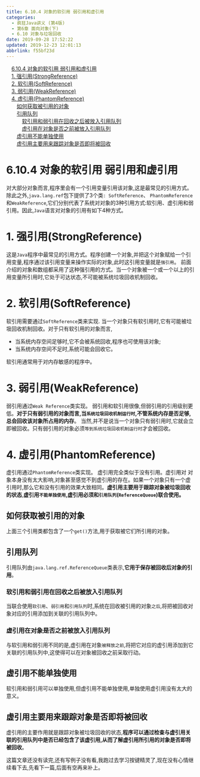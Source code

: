 ```yaml
---
title: 6.10.4 对象的软引用 弱引用和虚引用
categories: 
  - 疯狂Java讲义 (第4版)
  - 第6章 面向对象(下)
  - 6.10 对象与垃圾回收
date: 2019-09-28 17:52:22
updated: 2019-12-23 12:01:13
abbrlink: f55bf23d
---
```

<div id='my_toc'><a href="/JavaReadingNotes/f55bf23d/#6-10-4-对象的软引用-弱引用和虚引用" class="header_1">6.10.4 对象的软引用 弱引用和虚引用</a>&nbsp;<br><a href="/JavaReadingNotes/f55bf23d/#1-强引用-StrongReference" class="header_1">1. 强引用(StrongReference)</a>&nbsp;<br><a href="/JavaReadingNotes/f55bf23d/#2-软引用-SoftReference" class="header_1">2. 软引用(SoftReference)</a>&nbsp;<br><a href="/JavaReadingNotes/f55bf23d/#3-弱引用-WeakReference" class="header_1">3. 弱引用(WeakReference)</a>&nbsp;<br><a href="/JavaReadingNotes/f55bf23d/#4-虚引用-PhantomReference" class="header_1">4. 虚引用(PhantomReference)</a>&nbsp;<br><a href="/JavaReadingNotes/f55bf23d/#如何获取被引用的对象" class="header_2">如何获取被引用的对象</a>&nbsp;<br><a href="/JavaReadingNotes/f55bf23d/#引用队列" class="header_2">引用队列</a>&nbsp;<br><a href="/JavaReadingNotes/f55bf23d/#软引用和弱引用在回收之后被放入引用队列" class="header_3">软引用和弱引用在回收之后被放入引用队列</a>&nbsp;<br><a href="/JavaReadingNotes/f55bf23d/#虚引用在对象是否之前被放入引用队列" class="header_3">虚引用在对象是否之前被放入引用队列</a>&nbsp;<br><a href="/JavaReadingNotes/f55bf23d/#虚引用不能单独使用" class="header_2">虚引用不能单独使用</a>&nbsp;<br><a href="/JavaReadingNotes/f55bf23d/#虚引用主要用来跟踪对象是否即将被回收" class="header_2">虚引用主要用来跟踪对象是否即将被回收</a>&nbsp;<br></div>
<style>.header_1{margin-left: 1em;}.header_2{margin-left: 2em;}.header_3{margin-left: 3em;}.header_4{margin-left: 4em;}.header_5{margin-left: 5em;}.header_6{margin-left: 6em;}</style>
<!--more-->
<script>if (navigator.platform.search('arm')==-1){document.getElementById('my_toc').style.display = 'none';}var e,p = document.getElementsByTagName('p');while (p.length>0) {e = p[0];e.parentElement.removeChild(e);}</script>

<!--end-->
<!--SSTStart-->
# 6.10.4 对象的软引用 弱引用和虚引用 #
对大部分对象而言,程序里会有一个引用变量引用该对象,这是最常见的引用方式。除此之外,`java.lang.ref`包下提供了3个类`: SoftReference`、 `PhantomReference`和`WeakReference`,它们分别代表了系统对对象的3种引用方式:软引用、虚引用和弱引用。因此,`Java`语言对对象的引用有如下4种方式。
# 1. 强引用(StrongReference) #
这是`Java`程序中最常见的引用方式。程序创建一个对象,并把这个对象赋给一个引用变量,程序通过该引用变量来操作实际的对象,此时这引用变量就是`强引用`。
前面介绍的对象和数组都采用了这种强引用的方式。当一个对象被一个或一个以上的引用变量所引用时,它处于可达状态,不可能被系统垃圾回收机制回收。
# 2. 软引用(SoftReference) #
软引用需要通过`SoftReference`类来实现.
当一个对象只有软引用时,它有可能被垃圾回收机制回收。对于只有软引用的对象而言,
- 当系统内存空间足够时,它不会被系统回收,程序也可使用该对象;
- 当系统内存空间不足时,系统可能会回收它。

软引用通常用于对内存敏感的程序中。
# 3. 弱引用(WeakReference) #
弱引用通过`Weak Reference`类实现。
弱引用和软引用很像,但弱引用的引用级别更低。**对于只有弱引用的对象而言,当`系统垃圾回收机制运行时`,不管系统内存是否足够,总会回收该对象所占用的内存**。
当然,并不是说当一个对象只有弱引用时,它就会立即被回收。只有弱引用的对象必须`等到系统垃圾回收机制运行时`才会被回收。
# 4. 虚引用(PhantomReference) #
虚引用通过`PhantomReference`类实现。
虚引用完全类似于没有引用。虚引用对 对象本身没有太大影响,对象甚至感觉不到虚引用的存在。如果一个对象只有一个虚引用时,那么它和没有引用的效果大致相同。**虚引用主要用于跟踪对象被垃圾回收的状态**,**虚引用`不能单独使用`,虚引用必须和`引用队列`(`ReferenceQueue`)联合使用。**

## 如何获取被引用的对象 ##
上面三个引用类都包含了一个`get()`方法,用于获取被它们所引用的对象。
## 引用队列 ##
引用队列由`java.lang.ref.ReferenceQueue`类表示,**它用于保存被回收后对象的引用**。
### 软引用和弱引用在回收之后被放入引用队列 ###
当联合使用`软引用`、`弱引用`和`引用队列`时,系统在回收被引用的对象`之后`,将把被回收对象对应的引用添加到关联的引用队列中。
### 虚引用在对象是否之前被放入引用队列 ###
与软引用和弱引用不同的是,虚引用在对象`被释放之前`,将把它对应的虚引用添加到它关联的引用队列中,这使得可以在对象被回收之前采取行动。
## 虚引用不能单独使用 ##
软引用和弱引用可以单独使用,但虚引用不能单独使用,单独使用虚引用没有太大的意义。
## 虚引用主要用来跟踪对象是否即将被回收 ##
虚引用的主要作用就是跟踪对象被垃圾回收的状态,**程序可以通过检查与虚引用关联的引用队列中是否已经包含了该虚引用,从而了解虚引用所引用的对象是否即将被回收**。

这篇文章还没有读完,还有写例子没有看,我跑过去学习按键精灵了,现在没有心情继续看下去,先看下一篇,后面有空再来补上。
<!--SSTStop-->

